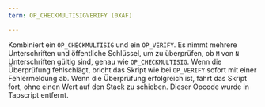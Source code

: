```yaml
---
term: OP_CHECKMULTISIGVERIFY (0XAF)

---
```

Kombiniert ein `OP_CHECKMULTISIG` und ein `OP_VERIFY`. Es nimmt mehrere Unterschriften und öffentliche Schlüssel, um zu überprüfen, ob `M` von `N` Unterschriften gültig sind, genau wie `OP_CHECKMULTISIG`. Wenn die Überprüfung fehlschlägt, bricht das Skript wie bei `OP_VERIFY` sofort mit einer Fehlermeldung ab. Wenn die Überprüfung erfolgreich ist, fährt das Skript fort, ohne einen Wert auf den Stack zu schieben. Dieser Opcode wurde in Tapscript entfernt.